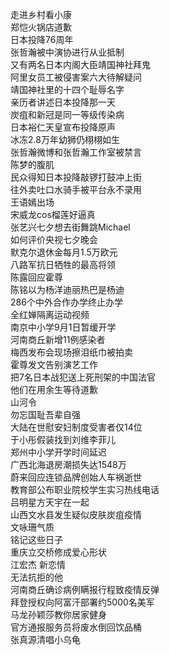 走进乡村看小康  
郑恺火锅店道歉  
日本投降76周年  
张哲瀚被中演协进行从业抵制  
又有两名日本内阁大臣靖国神社拜鬼  
阿里女员工被侵害案六大待解疑问  
靖国神社里的十四个耻辱名字  
亲历者讲述日本投降那一天  
炭疽和新冠是同一等级传染病  
日本裕仁天皇宣布投降原声  
冰冻2.8万年幼狮仍栩栩如生  
张哲瀚微博和张哲瀚工作室被禁言  
陈梦的腹肌  
民众得知日本投降敲锣打鼓冲上街  
往外卖吐口水骑手被平台永不录用  
王语嫣出场  
宋威龙cos榴莲好逼真  
张艺兴七夕想去街舞跳Michael  
如何评价央视七夕晚会  
默克尔退休金每月1.5万欧元  
八路军抗日牺牲的最高将领  
陈露回应霍尊  
陈铭以为杨洋迪丽热巴是杨迪  
286个中外合作办学终止办学  
全红婵隔离运动视频  
南京中小学9月1日暂缓开学  
河南商丘新增11例感染者  
梅西发布会现场擦泪纸巾被拍卖  
霍尊发文告别演艺工作  
把7名日本战犯送上死刑架的中国法官  
他们在用余生等待道歉  
山河令  
勿忘国耻吾辈自强  
大陆在世慰安妇制度受害者仅14位  
于小彤假装找到刘维李菲儿  
郑州中小学开学时间延迟  
广西北海退房潮损失达1548万  
蔚来回应连锁品牌创始人车祸逝世  
教育部公布职业院校学生实习热线电话  
吕明星方天宇在一起  
山西文水县发生疑似皮肤炭疽疫情  
文咏珊气质  
铭记这些日子  
重庆立交桥修成爱心形状  
江宏杰 新恋情  
无法抗拒的他  
河南商丘确诊病例瞒报行程致疫情反弹  
拜登授权向阿富汗部署约5000名美军  
马龙孙颖莎教你居家健身  
官方通报服务员将废水倒回饮品桶  
张真源清唱小乌龟  
